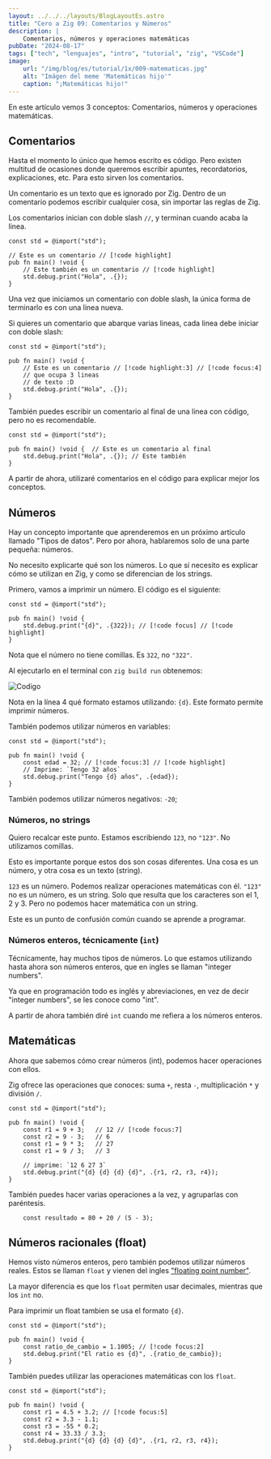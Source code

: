 ```yaml
---
layout: ../../../layouts/BlogLayoutEs.astro
title: "Cero a Zig 09: Comentarios y Números"
description: |
    Comentarios, números y operaciones matemáticas
pubDate: "2024-08-17"
tags: ["tech", "lenguajes", "intro", "tutorial", "zig", "VSCode"]
image: 
    url: "/img/blog/es/tutorial/1x/009-matematicas.jpg"
    alt: "Imágen del meme 'Matemáticas hijo'"
    caption: "¡Matemáticas hijo!"
---
```


En este artículo vemos 3 conceptos: Comentarios, números
y operaciones matemáticas.


## Comentarios

Hasta el momento lo único que hemos escrito es código.
Pero existen multitud de ocasiones donde queremos escribir
apuntes, recordatorios, explicaciones, etc. Para esto sirven
los comentarios.

Un comentario es un texto que es ignorado por Zig. Dentro
de un comentario podemos escribir cualquier cosa, sin importar
las reglas de Zig.

Los comentarios inician con doble slash `//`,
y terminan cuando acaba la linea.


```zig
const std = @import("std");

// Este es un comentario // [!code highlight]
pub fn main() !void {
    // Este también es un comentario // [!code highlight]
    std.debug.print("Hola", .{});
}
```

Una vez que iniciamos un comentario con doble slash,
la única forma de terminarlo es con una linea nueva.

Si quieres un comentario que abarque varias lineas,
cada linea debe iniciar con doble slash:

```zig
const std = @import("std");

pub fn main() !void {
    // Este es un comentario // [!code highlight:3] // [!code focus:4]
    // que ocupa 3 lineas
    // de texto :D
    std.debug.print("Hola", .{});
}
```

También puedes escribir un comentario al final
de una linea con código, pero no es recomendable.

```zig
const std = @import("std");

pub fn main() !void {  // Este es un comentario al final
    std.debug.print("Hola", .{}); // Este también
}
```

A partir de ahora, utilizaré comentarios en el código
para explicar mejor los conceptos.


## Números

Hay un concepto importante que aprenderemos en un
próximo artículo llamado "Tipos de datos". Pero por
ahora, hablaremos solo de una parte pequeña: números.

No necesito explicarte qué son los números. Lo que
sí necesito es explicar cómo se utilizan en Zig,
y como se diferencian de los strings.

Primero, vamos a imprimir un número. El código
es el siguiente:

```zig
const std = @import("std");

pub fn main() !void {
    std.debug.print("{d}", .{322}); // [!code focus] // [!code highlight]
}
```

Nota que el número no tiene comillas. Es `322`,
no `"322"`.

Al ejecutarlo en el terminal con `zig build run`
obtenemos:


![Codigo](/img/blog/es/tutorial/1x/010.jpg)

Nota en la línea 4 qué formato estamos utilizando:
`{d}`. Este formato permite imprimir números.


También podemos utilizar números en variables:

```zig
const std = @import("std");

pub fn main() !void {
    const edad = 32; // [!code focus:3] // [!code highlight]
    // Imprime: `Tengo 32 años`
    std.debug.print("Tengo {d} años", .{edad});
}
```

También podemos utilizar números negativos: `-20`;



### Números, no strings

Quiero recalcar este punto. Estamos escribiendo
`123`, no `"123"`. No utilizamos comillas.

Esto es importante porque estos dos son cosas
diferentes. Una cosa es un número, y otra cosa
es un texto (string).

`123` es un número. Podemos realizar operaciones
matemáticas con él. `"123"` no es un número,
es un string. Solo que resulta que los caracteres
son el 1, 2 y 3. Pero no podemos hacer matemática
con un string.

Este es un punto de confusión común cuando se
aprende a programar.


### Números enteros, técnicamente (`int`)

Técnicamente, hay muchos tipos de números.
Lo que estamos utilizando hasta ahora son números 
enteros, que en ingles se llaman "integer numbers".

Ya que en programación todo es inglés y abreviaciones,
en vez de decir "integer numbers", se les conoce como
"int".

A partir de ahora también diré `int` cuando me
refiera a los números enteros.


## Matemáticas

Ahora que sabemos cómo crear números (int), podemos hacer
operaciones con ellos.

Zig ofrece las operaciones que conoces: suma `+`,
resta `-`, multiplicación `*` y división `/`.

```zig
const std = @import("std");

pub fn main() !void {
    const r1 = 9 + 3;   // 12 // [!code focus:7]
    const r2 = 9 - 3;   // 6
    const r1 = 9 * 3;   // 27
    const r1 = 9 / 3;   // 3

    // imprime: `12 6 27 3`
    std.debug.print("{d} {d} {d} {d}", .{r1, r2, r3, r4});
}
```

También puedes hacer varias operaciones a la vez, y
agruparlas con paréntesis.

```zig
    const resultado = 80 + 20 / (5 - 3);
```




## Números racionales (float)

Hemos visto números enteros, pero también podemos
utilizar números reales. Estos se llaman `float`
y vienen del ingles 
["floating point number"](https://es.wikipedia.org/wiki/Coma_flotante).

La mayor diferencia es que los `float` permiten usar
decimales, mientras que los `int` no.

Para imprimir un float tambien se usa el formato `{d}`.

```zig
const std = @import("std");

pub fn main() !void {
    const ratio_de_cambio = 1.1005; // [!code focus:2]
    std.debug.print("El ratio es {d}", .{ratio_de_cambio});
}
```

También puedes utilizar las operaciones matemáticas con
los `float`.

```zig
const std = @import("std");

pub fn main() !void {
    const r1 = 4.5 + 3.2; // [!code focus:5]
    const r2 = 3.3 - 1.1;
    const r3 = -55 * 0.2;
    const r4 = 33.33 / 3.3;
    std.debug.print("{d} {d} {d} {d}", .{r1, r2, r3, r4});
}
```





